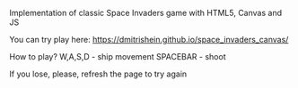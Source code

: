 Implementation of classic Space Invaders game with HTML5, Canvas and JS

You can try play here: https://dmitrishein.github.io/space_invaders_canvas/

How to play?
W,A,S,D - ship movement
SPACEBAR - shoot

If you lose, please, refresh the page to try again
